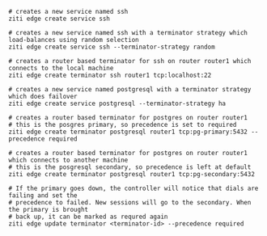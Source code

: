     # creates a new service named ssh
    ziti edge create service ssh

    # creates a new service named ssh with a terminator strategy which load-balances using random selection
    ziti edge create service ssh --terminator-strategy random

    # creates a router based terminator for ssh on router router1 which connects to the local machine
    ziti edge create terminator ssh router1 tcp:localhost:22
    
    # creates a new service named postgresql with a terminator strategy which does failover
    ziti edge create service postgresql --terminator-strategy ha

    # creates a router based terminator for postgres on router router1
    # this is the posgres primary, so precedence is set to required
    ziti edge create terminator postgresql router1 tcp:pg-primary:5432 --precedence required
    
    # creates a router based terminator for postgres on router router1 which connects to another machine
    # this is the posgresql secondary, so precedence is left at default
    ziti edge create terminator postgresql router1 tcp:pg-secondary:5432
    
    # If the primary goes down, the controller will notice that dials are failing and set the 
    # precedence to failed. New sessions will go to the secondary. When the primary is brought 
    # back up, it can be marked as requred again
    ziti edge update terminator <terminator-id> --precedence required 
